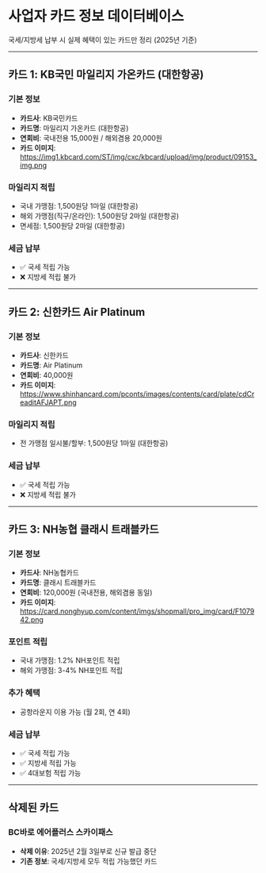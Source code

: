 # 사업자 카드 정보 데이터베이스

국세/지방세 납부 시 실제 혜택이 있는 카드만 정리 (2025년 기준)

---

## 카드 1: KB국민 마일리지 가온카드 (대한항공)

### 기본 정보
- **카드사**: KB국민카드
- **카드명**: 마일리지 가온카드 (대한항공)
- **연회비**: 국내전용 15,000원 / 해외겸용 20,000원
- **카드 이미지**: https://img1.kbcard.com/ST/img/cxc/kbcard/upload/img/product/09153_img.png

### 마일리지 적립
- 국내 가맹점: 1,500원당 1마일 (대한항공)
- 해외 가맹점(직구/온라인): 1,500원당 2마일 (대한항공)
- 면세점: 1,500원당 2마일 (대한항공)

### 세금 납부
- ✅ 국세 적립 가능
- ❌ 지방세 적립 불가

---

## 카드 2: 신한카드 Air Platinum

### 기본 정보
- **카드사**: 신한카드
- **카드명**: Air Platinum
- **연회비**: 40,000원
- **카드 이미지**: https://www.shinhancard.com/pconts/images/contents/card/plate/cdCreaditAFJAPT.png

### 마일리지 적립
- 전 가맹점 일시불/할부: 1,500원당 1마일 (대한항공)

### 세금 납부
- ✅ 국세 적립 가능
- ❌ 지방세 적립 불가

---

## 카드 3: NH농협 클래시 트래블카드

### 기본 정보
- **카드사**: NH농협카드
- **카드명**: 클래시 트래블카드
- **연회비**: 120,000원 (국내전용, 해외겸용 동일)
- **카드 이미지**: https://card.nonghyup.com/content/imgs/shopmall/pro_img/card/F107942.png

### 포인트 적립
- 국내 가맹점: 1.2% NH포인트 적립
- 해외 가맹점: 3-4% NH포인트 적립

### 추가 혜택
- 공항라운지 이용 가능 (월 2회, 연 4회)

### 세금 납부
- ✅ 국세 적립 가능
- ✅ 지방세 적립 가능
- ✅ 4대보험 적립 가능

---

## 삭제된 카드

### BC바로 에어플러스 스카이패스
- **삭제 이유**: 2025년 2월 3일부로 신규 발급 중단
- **기존 정보**: 국세/지방세 모두 적립 가능했던 카드
